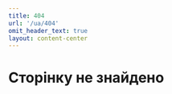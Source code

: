 ```yaml
---
title: 404
url: '/ua/404'
omit_header_text: true
layout: content-center
---
```


# Сторінку не знайдено